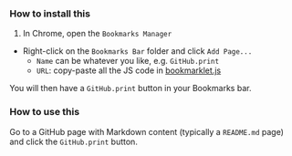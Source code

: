 ### How to install this

1. In Chrome, open the `Bookmarks Manager`
* Right-click on the `Bookmarks Bar` folder and click `Add Page...` 
	* `Name` can be whatever you like, e.g. `GitHub.print`
	* `URL`: copy-paste all the JS code in [bookmarklet.js](https://raw.githubusercontent.com/CodeAndCake/github.print/master/bookmarklet.js)

You will then have a `GitHub.print` button in your Bookmarks bar. 

### How to use this

Go to a GitHub page with Markdown content (typically a `README.md` page) and click the `GitHub.print` button. 

